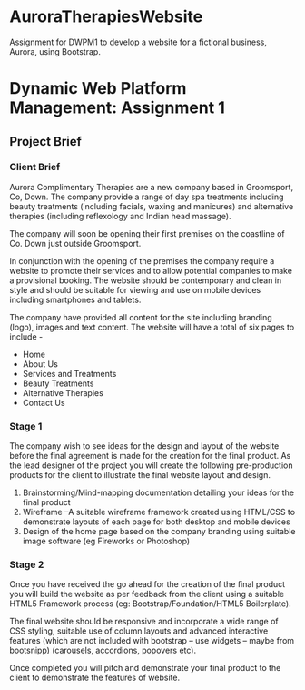 # AuroraTherapiesWebsite
Assignment for DWPM1 to develop a website for a fictional business, Aurora, using Bootstrap.

<h1>Dynamic Web Platform Management: Assignment 1</h1>
<h2>Project Brief</h2>

<h3>Client Brief</h3>
Aurora Complimentary Therapies are a new company based in Groomsport, Co, Down. The company provide a range of day spa treatments including beauty treatments (including facials, waxing and manicures) and alternative therapies (including reflexology and Indian head massage).

The company will soon be opening their first premises on the coastline of Co. Down just outside Groomsport.

In conjunction with the opening of the premises the company require a website to promote their services and to allow potential companies to make a provisional booking. The website should be contemporary and clean in style and should be suitable for viewing and use on mobile devices including smartphones and tablets.

The company have provided all content for the site including branding (logo), images and text content. The website will have a total of six pages to include - 

<ul>
  <li>Home</li>
  <li>About Us</li>
  <li>Services and Treatments</li>
  <li>Beauty Treatments</li>
  <li>Alternative Therapies</li>
  <li>Contact Us</li>
 </ul>

<h3>Stage 1</h3>
The company wish to see ideas for the design and layout of the website before the final agreement is made for the creation for the final product. As the lead designer of the project you will create the following pre-production products for the client to illustrate the final website layout and design.

<ol>
  <li>Brainstorming/Mind-mapping documentation detailing your ideas for the final product</li>
  <li>Wireframe –A suitable wireframe framework created using HTML/CSS to demonstrate layouts of each page for both desktop and mobile devices</li>
  <li>Design of the home page based on the company branding using suitable image software (eg Fireworks or Photoshop)</li>
</ol>

<h3>Stage 2</h3>
Once you have received the go ahead for the creation of the final product you will build the website as per feedback from the client using a suitable HTML5 Framework process (eg: Bootstrap/Foundation/HTML5 Boilerplate).

The final website should be responsive and incorporate a wide range of CSS styling, suitable use of column layouts and advanced interactive features (which are not included with bootstrap – use widgets – maybe from bootsnipp) (carousels, accordions, popovers etc).

Once completed you will pitch and demonstrate your final product to the client to demonstrate the features of website.
